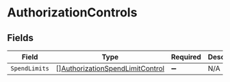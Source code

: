 # AuthorizationControls


## Fields

| Field                                                                                     | Type                                                                                      | Required                                                                                  | Description                                                                               |
| ----------------------------------------------------------------------------------------- | ----------------------------------------------------------------------------------------- | ----------------------------------------------------------------------------------------- | ----------------------------------------------------------------------------------------- |
| `SpendLimits`                                                                             | [][AuthorizationSpendLimitControl](../../models/shared/authorizationspendlimitcontrol.md) | :heavy_minus_sign:                                                                        | N/A                                                                                       |